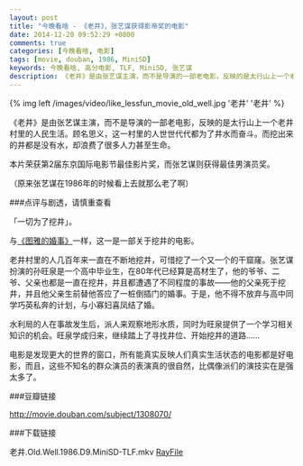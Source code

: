 ```yaml
---
layout: post
title: "今晚看啥 - 《老井》，张艺谋获得影帝奖的电影"
date: 2014-12-20 09:52:29 +0800
comments: true
categories: [今晚看啥, 电影]
tags: [movie, douban, 1986, MiniSD]
keywords: 今晚看啥, 高分电影, TLF, MiniSD, 张艺谋
description: 《老井》是由张艺谋主演，而不是导演的一部老电影，反映的是太行山上一个老井村里的人民生活。顾名思义，这一村里的人世世代代都为了井水而奋斗。
---
```



{% img left /images/video/like_lessfun_movie_old_well.jpg '老井' '老井' %}

《老井》是由张艺谋主演，而不是导演的一部老电影，反映的是太行山上一个老井村里的人民生活。顾名思义，这一村里的人世世代代都为了井水而奋斗。而挖出来的井都是没有水，却浪费了很多人力甚至生命。

本片荣获第2届东京国际电影节最佳影片奖，而张艺谋则获得最佳男演员奖。

（原来张艺谋在1986年的时候看上去就那么老了啊）

<!--more-->

###点评与剧透，请慎重查看

「一切为了挖井」。

与[《图雅的婚事》](http://like.lessfun.com/blog/2014/09/20/movie-tuyas-marriage/)一样，这一是一部关于挖井的电影。

老井村里的人几百年来一直在不断地挖井，可惜挖了一个又一个的干窟窿。张艺谋扮演的孙旺泉是一个高中毕业生，在80年代已经算是高材生了，他的爷爷、二爷、父亲也都是一直在挖井，并且都遭遇了不同程度的事故——他的父亲死于挖井，并且他父亲生前替他答应了一桩倒插门的婚事。于是，他不得不放弃与高中同学巧英私奔的计划，与小寡妇喜凤结了婚。

水利局的人在事故发生后，派人来观察地形水质，同时为旺泉提供了一个学习相关知识的机会。旺泉学成归来，继续踏上了寻找井位、开始挖井的道路……

电影是发现更大的世界的窗口，所有能真实反映人们真实生活状态的电影都是好电影，而且，这些不知名的群众演员的表演真的很自然，比偶像派们的演技实在是强太多了。

###豆瓣链接

http://movie.douban.com/subject/1308070/

###下载链接

老井.Old.Well.1986.D9.MiniSD-TLF.mkv [RayFile](http://www.rayfile.com/zh-cn/files/f75d3907-02aa-11e3-aeaa-0015c55db73d/f761223c/)


